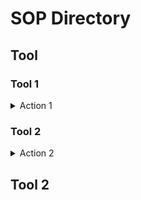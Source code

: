 # SOP Directory

## Tool
### Tool 1
<details>
  <summary>Action 1</summary>
  <iframe
    id="pdfFrame"
    src="assets/PDF/example.pdf#toolbar=0"
    style="width: 100%; height: 75vh; border: none;"
    title="Embedded PDF">
  </iframe>
</details>

### Tool 2
<details>
  <summary>Action 2</summary>
  <iframe
    id="pdfFrame"
    src="assets/PDF/example.pdf#toolbar=0"
    style="width: 100%; height: 75vh; border: none;"
    title="Embedded PDF">
  </iframe>
</details>


## Tool 2
<div class="excel-container" data-file="assets\example.xlsx"></div>
